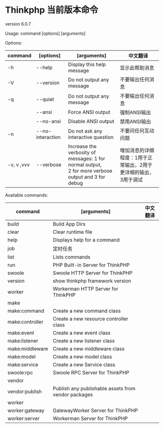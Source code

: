 # Thinkphp 当前版本命令

version 6.0.7

Usage:
command [options] [arguments]



Options:


| command    | [options]        | [arguments]                                                                                              | 中文翻译                                                        |
| ------------ | ------------------ | ---------------------------------------------------------------------------------------------------------- | ----------------------------------------------------------------- |
| -h         | --help           | Display this help message                                                                                | 显示此帮助消息                                                  |
| -V         | --version        | Do not output any message                                                                                | 不要输出任何消息                                                |
| -q         | --quiet          | Do not output any message                                                                                | 不要输出任何消息                                                |
|            | --ansi           | Force ANSI output                                                                                        | 强制ANSI输出                                                    |
|            | --no-ansi        | Disable ANSI output                                                                                      | 禁用ANSI输出                                                    |
| -n         | --no-interaction | Do not ask any interactive question                                                                      | 不要问任何互动问题                                              |
| -v, v ,vvv | --verbose        | Increase the verbosity of messages: 1 for normal output,<br /> 2 for more verbose output and 3 for debug | 增加消息的详细程度：1用于正常输出，2用于更详细的输出，3用于调试 |


Available commands:


| command         | [arguments]                                         | 中文翻译 |
| ----------------- | ----------------------------------------------------- | ---------- |
| build           | Build App Dirs                                      |          |
| clear           | Clear runtime file                                  |          |
| help            | Displays help for a command                         |          |
| job             | 定时任务                                            |          |
| list            | Lists commands                                      |          |
| run             | PHP Built-in Server for ThinkPHP                    |          |
| swoole          | Swoole HTTP Server for ThinkPHP                     |          |
| version         | show thinkphp framework version                     |          |
| worker          | Workerman HTTP Server for ThinkPHP                  |          |
| make            |                                                     |          |
| make:command    | Create a new command class                          |          |
| make:controller | Create a new resource controller class              |          |
| make:event      | Create a new event class                            |          |
| make:listener   | Create a new listener class                         |          |
| make:middleware | Create a new middleware class                       |          |
| make:model      | Create a new model class                            |          |
| make:service    | Create a new Service class                          |          |
| swoole:rpc      | Swoole RPC Server for ThinkPHP                      |          |
| vendor          |                                                     |          |
| vendor:publish  | Publish any publishable assets from vendor packages |          |
| worker          |                                                     |          |
| worker:gateway  | GatewayWorker Server for ThinkPHP                   |          |
| worker:server   | Workerman Server for ThinkPHP                       |          |
